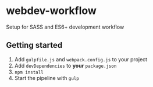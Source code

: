 # webdev-workflow
Setup for SASS and ES6+ development workflow

## Getting started

1. Add `gulpfile.js` and `webpack.config.js` to your project
2. Add `devDependencies` to **your** `package.json`
3. `npm install`
4. Start the pipeline with `gulp`